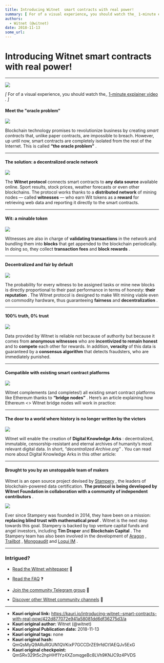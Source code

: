```yaml
---
title: Introducing Witnet  smart contracts with real power!
summary: [ For of a visual experience, you should watch the_ 1-minute explainer video . ] Meet the oracle problem Blockchain technology promises to revolutionize business by creating smart contracts that, unlike paper contracts, are impossible to breach. However, up until now, smart contracts are completely isolated from the rest of the Internet. This is called “the oracle problem” . The solution- a decentralized oracle network The Witnet protocol connects smart contracts to any data source available onl
authors:
  - Witnet (@witnet)
date: 2018-11-13
some_url: 
---
```


# Introducing Witnet  smart contracts with real power!



----


![](https://cdn-images-1.medium.com/max/2000/1*VFVZeJ1sxpuAK5BQAmdDLg.png)

 _[_  For of a visual experience, you should watch the_  [1-minute explainer video](https://www.youtube.com/watch?v=wEtOiStvQoU)  _. ]_ 

#### Meet the "oracle problem"

![](https://cdn-images-1.medium.com/max/1600/0*V7bZNdRgCh2aP_pm.)

Blockchain technology promises to revolutionize business by creating _smart contracts_ that, unlike paper contracts, are impossible to breach.
However, up until now, smart contracts are completely isolated from the rest of the Internet. This is called **“the oracle problem”** .

----


#### The solution: a decentralized oracle network

![](https://cdn-images-1.medium.com/max/1600/0*VZDidAcTqGAw1SXR.png)

The **Witnet protocol** connects smart contracts to **any data source** available online. Sport results, stock prices, weather forecasts or even other blockchains.
The protocol works thanks to a **distributed network** of mining nodes — called **witnesses** — who earn Wit tokens as a **reward** for retrieving web data and reporting it directly to the smart contracts.

----


#### Wit: a minable token

![](https://cdn-images-1.medium.com/max/1600/0*2o_Um0cMMsPopXkC.png)

Witnesses are also in charge of **validating transactions** in the network and bundling them into **blocks** that get appended to the blockchain periodically.
In doing so, they collect **transaction fees** and **block rewards** .

----


#### Decentralized and fair by default

![](https://cdn-images-1.medium.com/max/1600/0*EuiZwV0XmnlyDEgF.png)

The probability for every witness to be assigned tasks or mine new blocks is directly proportional to their past performance in terms of honesty: **their reputation** .
The Witnet protocol is designed to make Wit mining viable even on commodity hardware, thus guaranteeing **fairness** and **decentralization** .

----


#### 100% truth, 0% trust

![](https://cdn-images-1.medium.com/max/1600/0*zYO2vaeS2v3yM0Uc.png)

Data provided by Witnet is reliable not because of authority but because it comes from **anonymous witnesses** who are **incentivized to remain honest** and to **compete** each other for rewards.
In addition, **veracity** of this data is guaranteed by a **consensus algorithm** that detects fraudsters, who are immediately punished.

----


#### Compatible with existing smart contract platforms

![](https://cdn-images-1.medium.com/max/1600/1*IMGPwoaJEz7grqbsgL0CcQ.png)

Witnet complements (and completes!) all existing smart contract platforms like Ethereum thanks to **“bridge nodes”** .
Here’s an article explaining how Ethereum <> Witnet bridge nodes will work in practice:

----


#### The door to a world where history is no longer written by the victors

![](https://cdn-images-1.medium.com/max/1600/0*0pqx0z5YNJnv5X5v.png)

Witnet will enable the creation of **Digital Knowledge Arks** : decentralized, immutable, censorship-resistant and eternal archives of humanity’s most relevant digital data. In short, _“decentralized Archive.org”_ .
You can read more about Digital Knowledge Arks in this other article:

----


#### Brought to you by an unstoppable team of makers
Witnet is an open source project devised by [Stampery](https://stampery.com) , the leaders of blockchain-powered data certification. **The protocol is being developed by Witnet Foundation in collaboration with a community of independent contributors** .

![](https://cdn-images-1.medium.com/max/1200/0*IUic5guCqx5n5UXa.png)

Ever since Stampery was founded in 2014, they have been on a mission: **replacing blind trust with mathematical proof** . Witnet is the next step towards this goal.
Stampery is backed by top venture capital funds and angel investors, including **Tim Draper** and **Blockchain Capital** .
The Stampery team has also been involved in the development of [Aragon](https://aragon.one) , [Trailbot](https://trailbot.io) , [Mongoaudit](https://mongoaud.it) and [Loqui IM](https://loqui.im) .

----


### Intrigued?



 *  [Read the Witnet whitepaper](https://witnet.io/static/witnet-whitepaper.pdf) 📃

 *  [Read the FAQ](https://witnet.io/#/faq) ❓

 *  [Join the community Telegram group](https://t.me/witnetio) 💬

 *  [Discover other Witnet community channels](https://witnet.io/#/contact) 👥



---

- **Kauri original link:** https://kauri.io/introducing-witnet:-smart-contracts-with-real-pow/422d877072e941a58081dd6df36275d3/a
- **Kauri original author:** Witnet (@witnet)
- **Kauri original Publication date:** 2018-11-13
- **Kauri original tags:** none
- **Kauri original hash:** QmQsMyQ9ARuRGUN1QVKixP7GCCDrZE9rfdCt1AEQJv5ExG
- **Kauri original checkpoint:** QmSRv329t5c2hpHHf1Yz4XZomqgeBc8LVh9KNJC9z4PVDS



